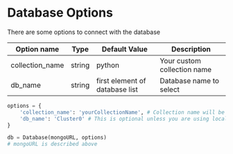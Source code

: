 # Database Options

There are some options to connect with the database

| Option name | Type   | Default Value |Description                  |
|-------------|--------|---------------|-----------------------------|
| collection_name | string | python | Your custom collection name |
| db_name | string | first element of database list | Database name to select |

```py
options = {
    'collection_name': 'yourCollectionName', # Collection name will be 'python' as default
    'db_name': 'Cluster0' # This is optional unless you are using localhost you have to set it to local!
}

db = Database(mongoURL, options)
# mongoURL is described above
```